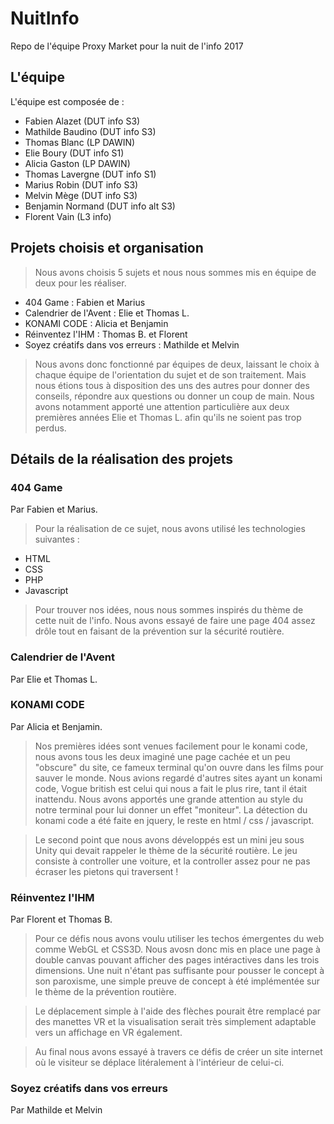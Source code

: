 # NuitInfo
Repo de l'équipe Proxy Market pour la nuit de l'info 2017

## L'équipe
L'équipe est composée de :
- Fabien Alazet (DUT info S3)
- Mathilde Baudino (DUT info S3)
- Thomas Blanc (LP DAWIN)
- Elie Boury (DUT info S1)
- Alicia Gaston (LP DAWIN)
- Thomas Lavergne (DUT info S1)
- Marius Robin (DUT info S3)
- Melvin Mège (DUT info S3)
- Benjamin Normand (DUT info alt S3)
- Florent Vain (L3 info)

## Projets choisis et organisation

>Nous avons choisis 5 sujets et nous nous sommes mis en équipe de deux pour les réaliser.

- 404 Game : Fabien et Marius
- Calendrier de l'Avent : Elie et Thomas L.
- KONAMI CODE : Alicia et Benjamin
- Réinventez l'IHM : Thomas B. et Florent
- Soyez créatifs dans vos erreurs : Mathilde et Melvin

>Nous avons donc fonctionné par équipes de deux, laissant le choix à chaque équipe de l'orientation du sujet et de 
son traitement. Mais nous étions tous à disposition des uns des autres pour donner des conseils, répondre aux questions
ou donner un coup de main. Nous avons notamment apporté une attention particulière aux deux premières années
Elie et Thomas L. afin qu'ils ne soient pas trop perdus.

## Détails de la réalisation des projets

### 404 Game
Par Fabien et Marius.
>Pour la réalisation de ce sujet, nous avons utilisé les technologies suivantes :
  - HTML
  - CSS
  - PHP
  - Javascript
>Pour trouver nos idées, nous nous sommes inspirés du thème de cette nuit de l'info.
Nous avons essayé de faire une page 404 assez drôle tout en faisant de la prévention sur la sécurité routière.


### Calendrier de l'Avent
Par Elie et Thomas L.

### KONAMI CODE
Par Alicia et Benjamin.

>Nos premières idées sont venues facilement pour le konami code, nous avons tous les deux imaginé une page cachée et un peu "obscure" 
du site, ce fameux terminal qu'on ouvre dans les films pour sauver le monde. Nous avions regardé d'autres sites ayant un konami code,
Vogue british est celui qui nous a fait le plus rire, tant il était inattendu. Nous avons apportés une grande attention au style
du notre terminal pour lui donner un effet "moniteur". La détection du konami code a été faite en jquery, le reste en html / css / javascript.

>Le second point que nous avons développés est un mini jeu sous Unity qui devait rappeler le thème de la sécurité routière. Le jeu
consiste à controller une voiture, et la controller assez pour ne pas écraser les pietons qui traversent !

### Réinventez l'IHM
Par Florent et Thomas B.

>Pour ce défis nous avons voulu utiliser les techos émergentes du web comme WebGL et CSS3D. Nous avosn donc mis en place une page à double canvas pouvant afficher des pages intéractives dans les trois dimensions. Une nuit n'étant pas suffisante pour pousser le concept à son paroxisme, une simple preuve de concept à été implémentée sur le thème de la prévention routière.

>Le déplacement simple à l'aide des flèches pourait être remplacé par des manettes VR et la visualisation serait très simplement adaptable vers un affichage en VR également. 

>Au final nous avons essayé à travers ce défis de créer un site internet où le visiteur se déplace litéralement à l'intérieur de celui-ci. 

### Soyez créatifs dans vos erreurs
Par Mathilde et Melvin
